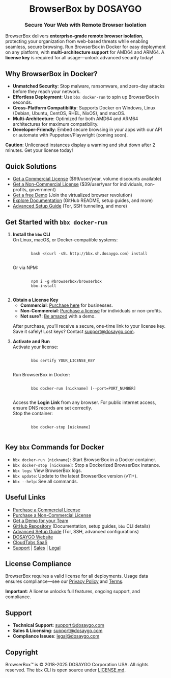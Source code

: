 <h1 align="center">BrowserBox by DOSAYGO</h1>
<h3 align="center">Secure Your Web with Remote Browser Isolation</h3>

<p>BrowserBox delivers <strong>enterprise-grade remote browser isolation</strong>, protecting your organization from web-based threats while enabling seamless, secure browsing. Run BrowserBox in Docker for easy deployment on any platform, with <strong>multi-architecture support</strong> for AMD64 and ARM64. A <strong>license key</strong> is required for all usage—unlock advanced security today!</p>

<h2>Why BrowserBox in Docker?</h2>
<ul>
    <li><strong>Unmatched Security</strong>: Stop malware, ransomware, and zero-day attacks before they reach your network.</li>
    <li><strong>Effortless Deployment</strong>: Use <code>bbx docker-run</code> to spin up BrowserBox in seconds.</li>
    <li><strong>Cross-Platform Compatibility</strong>: Supports Docker on Windows, Linux (Debian, Ubuntu, CentOS, RHEL, NixOS), and macOS.</li>
    <li><strong>Multi-Architecture</strong>: Optimized for both AMD64 and ARM64 architectures for maximum compatibility.</li>
    <li><strong>Developer-Friendly</strong>: Embed secure browsing in your apps with our API or automate with Puppeteer/Playwright (coming soon).</li>
</ul>

<p><strong>Caution</strong>: Unlicensed instances display a warning and shut down after 2 minutes. Get your license today!</p>

<h2>Quick Solutions</h2>
<ul>
    <li><a href="https://browse.cloudtabs.net/l" class="cta-button">Get a Commercial License</a> ($99/user/year, volume discounts available)</li>
    <li><a href="https://browse.cloudtabs.net/M/jl" class="cta-button">Get a Non-Commercial License</a> ($39/user/year for individuals, non-profits, government)</li>
    <li><a href="mailto:sales@dosaygo.com?subject=Demo" class="cta-button">Get a free Demo</a> (Join the virtualized browser revolution)</li>
    <li><a href="https://github.com/BrowserBox/BrowserBox" class="cta-button">Explore Documentation</a> (GitHub README, setup guides, and more)</li>
    <li><a href="https://github.com/BrowserBox/BrowserBox/blob/main/ADVANCE.md" class="cta-button">Advanced Setup Guide</a> (Tor, SSH tunneling, and more)</li>
</ul>

<h2>Get Started with <code>bbx docker-run</code></h2>

<ol>
    <li><strong>Install the <code>bbx</code> CLI</strong><br>
        On Linux, macOS, or Docker-compatible systems:
        <pre><code>
        bash &lt;(curl -sSL http://bbx.sh.dosaygo.com) install
        </code></pre>
        Or via NPM:
        <pre><code>
        npm i -g @browserbox/browserbox
        bbx-install
        </code></pre>
    </li>
    <li><strong>Obtain a License Key</strong><br>
        <ul>
            <li><strong>Commercial</strong>: <a href="https://browse.cloudtabs.net/l" class="cta-button">Purchase here</a> for businesses.</li>
            <li><strong>Non-Commercial</strong>: <a href="https://browse.cloudtabs.net/M/jl" class="cta-button">Purchase a license</a> for individuals or non-profits.</li>
            <li><strong>Not sure?</strong>: <a href="mailto:sales@dosaygo.com?subject=Demo" class="cta-button">Be amazed</a> with a demo.</li>
        </ul>
        <p>After purchase, you’ll receive a secure, one-time link to your license key. Save it safely! Lost keys? Contact <a href="mailto:support@dosaygo.com">support@dosaygo.com</a>.</p>
    </li>
    <li><strong>Activate and Run</strong><br>
        Activate your license:
        <pre><code>
        bbx certify YOUR_LICENSE_KEY
        </code></pre>
        Run BrowserBox in Docker:
        <pre><code>
        bbx docker-run [nickname] [--port=PORT_NUMBER]
        </code></pre>
        Access the <strong>Login Link</strong> from any browser. For public internet access, ensure DNS records are set correctly.<br>
        Stop the container:
        <pre><code>
        bbx docker-stop [nickname]
        </code></pre>
    </li>
</ol>

<h2>Key <code>bbx</code> Commands for Docker</h2>
<ul>
    <li><code>bbx docker-run [nickname]</code>: Start BrowserBox in a Docker container.</li>
    <li><code>bbx docker-stop [nickname]</code>: Stop a Dockerized BrowserBox instance.</li>
    <li><code>bbx logs</code>: View BrowserBox logs.</li>
    <li><code>bbx update</code>: Update to the latest BrowserBox version (v11+).</li>
    <li><code>bbx --help</code>: See all commands.</li>
</ul>

<h2>Useful Links</h2>
<ul>
    <li><a href="https://browse.cloudtabs.net/l" class="cta-button">Purchase a Commercial License</a></li>
    <li><a href="https://browse.cloudtabs.net/M/jl" class="cta-button">Purchase a Non-Commercial License</a></li>
    <li><a href="mailto:sales@dosaygo.com?subject=Demo" class="cta-button">Get a Demo for your Team</a></li>
    <li><a href="https://github.com/BrowserBox/BrowserBox" class="cta-button">GitHub Repository</a> (Documentation, setup guides, <code>bbx</code> CLI details)</li>
    <li><a href="https://github.com/BrowserBox/BrowserBox/blob/main/ADVANCE.md" class="cta-button">Advanced Setup Guide</a> (Tor, SSH, advanced configurations)</li>
    <li><a href="https://dosaygo.com" class="cta-button">DOSAYGO Website</a></li>
    <li><a href="https://browse.cloudtabs.net" class="cta-button">CloudTabs SaaS</a></li>
    <li><a href="mailto:support@dosaygo.com">Support</a> | <a href="mailto:support@dosaygo.com">Sales</a> | <a href="mailto:legal@dosaygo.com">Legal</a></li>
</ul>

<h2>License Compliance</h2>
<p>BrowserBox requires a valid license for all deployments. Usage data ensures compliance—see our <a href="https://dosaygo.com/privacy_policy.txt">Privacy Policy</a> and <a href="https://dosaygo.com/terms.txt">Terms</a>.</p>
<p><strong>Important</strong>: A license unlocks full features, ongoing support, and compliance.</p>

<h2>Support</h2>
<ul>
    <li><strong>Technical Support</strong>: <a href="mailto:support@dosaygo.com">support@dosaygo.com</a></li>
    <li><strong>Sales & Licensing</strong>: <a href="mailto:support@dosaygo.com">support@dosaygo.com</a></li>
    <li><strong>Compliance Issues</strong>: <a href="mailto:legal@dosaygo.com">legal@dosaygo.com</a></li>
</ul>

<h2>Copyright</h2>
<p>BrowserBox™ is © 2018-2025 DOSAYGO Corporation USA. All rights reserved. The <code>bbx</code> CLI is open source under <a href="https://github.com/BrowserBox/BrowserBox/blob/main/LICENSE.md">LICENSE.md</a>.</p>
